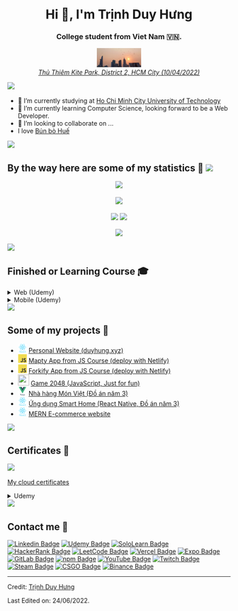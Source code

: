 <h1 align="center">Hi 👋, I'm Trịnh Duy Hưng</h1>
<h3 align="center">College student from Viet Nam 🇻🇳. </h3>

<p align="center">
<!--   <img src="./Pictures/bitexco.jpg" style="max-width: 100px;"> -->
  <img src="./Pictures/twilight.jpg" style="max-width: 100px;">
  <br/>
<!--   <a href="https://goo.gl/maps/ZaKP4pWC1drZwviH6"><i>Thủ Thiêm Kite Park, District 2, HCM City (14/03/2022)</i></a> -->
  <a href="https://goo.gl/maps/ZaKP4pWC1drZwviH6"><i>Thủ Thiêm Kite Park, District 2, HCM City (10/04/2022)</i></a>
<!--   [Ho Chi Minh City University of Technology](https://goo.gl/maps/ZaKP4pWC1drZwviH6)  -->
</p>
  
<img src="https://user-images.githubusercontent.com/73097560/115834477-dbab4500-a447-11eb-908a-139a6edaec5c.gif">

- 📖 I’m currently studying at [Ho Chi Minh City University of Technology](https://www.google.com/search?q=Ho+Chi+Minh+City+University+of+Technology&client=firefox-b-d&biw=1525&bih=708&sxsrf=AOaemvI423Ko4kmdVeAgV-UTzXYF0fn_Mw%3A1640406629452&ei=ZZ7GYeaGG9Hbz7sP5uGxgAc&ved=0ahUKEwimzb3zjv70AhXR7XMBHeZwDHAQ4dUDCA0&oq=Ho+Chi+Minh+City+University+of+Technology&gs_lcp=Cgdnd3Mtd2l6EAwyBQguEIAEMgUIABCABDILCC4QgAQQxwEQrwEyBQgAEIAEMgUIABCABDIFCAAQgAQyBggAEBYQHjIGCAAQFhAeMgYIABAWEB4yBggAEBYQHjoHCCMQsAMQJzoHCAAQRxCwAzoHCAAQsAMQQzoKCC4QyAMQsAMQQzoQCC4QxwEQrwEQyAMQsAMQQ0oECEEYAEoECEYYAVD6A1j6A2DJDmgBcAJ4AIABkQGIAZEBkgEDMC4xmAEAoAECoAEByAEUwAEB&sclient=gws-wiz) 
- 🌱 I’m currently learning Computer Science, looking forward to be a Web Developer.
- 👯 I’m looking to collaborate on ...
- I love [Bún bò Huế](https://www.google.com/search?q=b%C3%BAn+b%C3%B2+hu%E1%BA%BF&client=firefox-b-d&ei=BBVDYtP9G6K38QOa57_QBg&gs_ssp=eJzj4tTP1TdIzknOyjJgdGDw4ks6vCtPIenwJoWM0oe79gMAj4kLeQ&oq=B%C3%BAn&gs_lcp=Cgdnd3Mtd2l6EAEYAjIECC4QQzIHCC4QsQMQQzIHCC4QsQMQQzIECAAQQzIHCC4QsQMQQzIFCAAQgAQyBwguELEDEEMyCwguEIAEEMcBEK8BMggIABCABBCxAzIFCAAQgAQ6BAgAEEc6FAgAEOoCELQCEIoDELcDENQDEOUCOgsIABCABBCxAxCDAToOCC4QgAQQsQMQgwEQ1AI6CwguEIAEEMcBEKMCOgsILhCxAxCDARDUAjoLCC4QgAQQxwEQ0QM6CwguEIAEELEDEIMBOggIABCxAxCDAToICC4QgAQQsQNKBAhBGABKBQhAEgExSgQIRhgAUGJYgRtgpSloBHACeASAAdsDiAGRFZIBCTEuMS4yLjIuM5gBAKABAbABCsgBCMABAQ&sclient=gws-wiz)

<img src="https://user-images.githubusercontent.com/73097560/115834477-dbab4500-a447-11eb-908a-139a6edaec5c.gif">

## By the way here are some of my statistics 🚀  <img src="https://komarev.com/ghpvc/?username=HUNG-rushb">
<p align="center">
  
<!--   ![DuyHung's github stats](https://github-readme-stats.vercel.app/api?username=HUNG-rushb&show_icons=true&theme=tokyonight) -->
<!--   <img src="https://github-readme-stats.vercel.app/api?username=HUNG-rushb&show_icons=true&theme=tokyonight" /> -->
<!--   <img src="https://hung-git-stat2.vercel.app/api?username=HUNG-rushb&show_icons=true&theme=tokyonight" /> -->
   <img src="https://github.com/HUNG-rushb/hung-stat-vip/blob/master/generated/overview.svg"/>
   
  </br>
  </br>
  
  <img src="https://github-readme-streak-stats.herokuapp.com/?user=HUNG-rushb&theme=tokyonight"/>
<!--   <img src="https://hung-streak-stat.herokuapp.com/?user=HUNG-rushb&theme=tokyonight"/> -->
  
  </br>
  </br>
  
<!--   <img src="https://github-readme-stats.vercel.app/api/top-langs/?username=HUNG-rushb&theme=tokyonight&layout=compact&langs_count=10" /> -->
<!--   <img src="https://hung-git-stat2.vercel.app/api/top-langs/?username=HUNG-rushb&theme=tokyonight&layout=compact&langs_count=10" /> -->
  <img src="https://github.com/HUNG-rushb/hung-stat-vip/blob/master/generated/languages.svg"/>
  <img src="https://github-profile-trophy.vercel.app/?username=HUNG-rushb&theme=discord&row=2&column=4" />
  
<!--   <img src="https://github-profile-trophy.vercel.app/?username=HUNG-rushb&theme=tokyonight&rank=SECRET,S,AA,A&row=2&column=3" /> -->
  
  </br>
  </br>
  
  <img src="https://activity-graph.herokuapp.com/graph?username=HUNG-rushb&theme=react-dark" />
<!--   <img src="https://activity-graph.herokuapp.com/graph?username=HUNG-rushb&bg_color=1F222E&color=F8D866&line=F85D7F&point=FFFFFF" /> -->
  
</p>

<img src="https://user-images.githubusercontent.com/73097560/115834477-dbab4500-a447-11eb-908a-139a6edaec5c.gif">


  
## Finished or Learning Course 🎓
<details>
    <summary>Web (Udemy)</summary><br/>

-  <img src="https://raw.githubusercontent.com/devicons/devicon/master/icons/html5/html5-original-wordmark.svg" width="20" height="20"/> [Build Responsive Real-World Websites with HTML and CSS](https://www.udemy.com/course/design-and-develop-a-killer-website-with-html5-and-css3/)
-  <img src="https://raw.githubusercontent.com/devicons/devicon/master/icons/css3/css3-original-wordmark.svg" width="20" height="20"/> [CSS - The Complete Guide 2022 (incl. Flexbox, Grid & Sass)](https://www.udemy.com/course/css-the-complete-guide-incl-flexbox-grid-sass/)
-  <img src="https://raw.githubusercontent.com/devicons/devicon/master/icons/sass/sass-original.svg" width="20" height="20"/> [Advanced CSS and Sass: Flexbox, Grid, Animations and More!](https://www.udemy.com/course/advanced-css-and-sass/)
-  <img src="https://raw.githubusercontent.com/devicons/devicon/master/icons/mysql/mysql-original-wordmark.svg"  width="20" height="20"/> [The Ultimate MySQL Bootcamp: Go from SQL Beginner to Expert](https://www.udemy.com/course/the-ultimate-mysql-bootcamp-go-from-sql-beginner-to-expert/)
-  <img src="https://raw.githubusercontent.com/devicons/devicon/master/icons/nodejs/nodejs-original-wordmark.svg" width="20" height="20"/>  <img src="https://raw.githubusercontent.com/devicons/devicon/master/icons/mongodb/mongodb-original-wordmark.svg"  width="20" height="20"/> <img src="https://raw.githubusercontent.com/devicons/devicon/master/icons/express/express-original-wordmark.svg" width="20" height="20"/> [Node.js, Express, MongoDB & More: The Complete Bootcamp 2022](https://www.udemy.com/course/nodejs-express-mongodb-bootcamp/)
-  <img src="https://raw.githubusercontent.com/devicons/devicon/master/icons/javascript/javascript-original.svg"  width="20" height="20"/> [The Complete JavaScript Course 2022: From Zero to Expert!](https://www.udemy.com/course/the-complete-javascript-course/)
-  <img src="https://raw.githubusercontent.com/devicons/devicon/master/icons/typescript/typescript-original.svg"  width="20" height="20"/> [Understanding TypeScript - 2022 Edition](https://www.udemy.com/course/understanding-typescript/)
-  <img src="https://raw.githubusercontent.com/devicons/devicon/master/icons/react/react-original-wordmark.svg"  width="20" height="20"/> [React - The Complete Guide (incl Hooks, React Router, Redux)](https://www.udemy.com/course/react-the-complete-guide-incl-redux/)
-  <img src="https://raw.githubusercontent.com/devicons/devicon/master/icons/vuejs/vuejs-original-wordmark.svg"  width="20" height="20"/> [Vue - The Complete Guide (incl. Router & Composition API)](https://www.udemy.com/course/vuejs-2-the-complete-guide/)
-  <img src="https://raw.githubusercontent.com/devicons/devicon/master/icons/docker/docker-original-wordmark.svg"  width="20" height="20"/> <img src="https://www.vectorlogo.zone/logos/kubernetes/kubernetes-icon.svg"  width="20" height="20"/> [Docker & Kubernetes: The Practical Guide [2022 Edition]](https://www.udemy.com/course/docker-kubernetes-the-practical-guide/)
  
 </details>
 
 <details>
    <summary>Mobile (Udemy)</summary><br/>

-  <img src="https://reactnative.dev/img/header_logo.svg"  width="20" height="20"/> [React Native - The Practical Guide](https://www.udemy.com/course/react-native-the-practical-guide/)
  
 </details>

<img src="https://user-images.githubusercontent.com/73097560/115834477-dbab4500-a447-11eb-908a-139a6edaec5c.gif">

## Some of my projects 📁
- <img src="https://raw.githubusercontent.com/devicons/devicon/master/icons/react/react-original-wordmark.svg"  width="20" height="20"/> [Personal Website (duyhung.xyz)](https://duyhung.xyz)
- <img src="https://raw.githubusercontent.com/devicons/devicon/master/icons/javascript/javascript-original.svg"  width="20" height="20"/> [Mapty App from JS Course (deploy with Netlify)](https://java-script-learning.vercel.app/)
- <img src="https://raw.githubusercontent.com/devicons/devicon/master/icons/javascript/javascript-original.svg"  width="20" height="20"/> [Forkify App from JS Course (deploy with Netlify)](https://cool-souffle-b27fbd.netlify.app/)
- <img src="https://play-lh.googleusercontent.com/PqQTAYAzJII7d8VJbHSp3HVbKdmCl0iVSLZ1uzuvNPX5bJnrhWE9tAz_XQuEvGULg50"  width="25" height="25"/> [Game 2048 (JavaScript, Just for fun)](https://2048-hung.vercel.app/)
- <img src="https://raw.githubusercontent.com/devicons/devicon/master/icons/vuejs/vuejs-original-wordmark.svg"  width="20" height="20"/> [Nhà hàng Món Việt (Đồ án năm 3)](https://project-software-technology-bku-2021.vercel.app/home)
- <img src="https://raw.githubusercontent.com/devicons/devicon/master/icons/react/react-original-wordmark.svg"  width="20" height="20"/> [Ứng dụng Smart Home (React Native, Đồ án năm 3)](https://expo.dev/@hung.trinhrushbcyka/smart-home?serviceType=classic&distribution=expo-go)
- <img src="https://raw.githubusercontent.com/devicons/devicon/master/icons/react/react-original-wordmark.svg"  width="20" height="20"/> [MERN E-commerce website](https://hungmernshop.herokuapp.com/)



<img src="https://user-images.githubusercontent.com/73097560/115834477-dbab4500-a447-11eb-908a-139a6edaec5c.gif">

## Certificates 📜
[![](https://skillicons.dev/icons?i=aws,azure&perline=3)](https://www.credly.com/users/duy-hung-trinh)

[My cloud certificates](https://www.credly.com/users/duy-hung-trinh)

<!-- [![My Skills](https://skillicons.dev/icons?i=aws,gcp,azure,react,vue,flutter&perline=3)](https://skillicons.dev) -->


<details>
    <summary>Udemy</summary><br/>
  
-  [Git](https://www.udemy.com/certificate/UC-fec869f1-cb48-4a03-b2d1-3930b8717953/)
-  [Web design](https://www.udemy.com/certificate/UC-b9d97781-7eab-486c-bcfb-b1aba8036025/)
-  [ReactJS](https://www.udemy.com/certificate/UC-7868e56b-d41c-42bf-88e4-cf58d43eaea5/)
-  [JavaScript](https://www.udemy.com/certificate/UC-130f9471-7466-4357-8715-3a090a250901/)
-  [CSS](https://drive.google.com/file/d/1SLIl2w9MLHn-ELcM0HpfEIYhYHn_L1mp/view?usp=sharing)
-  [Styled Components](https://drive.google.com/file/d/1KQJoUJz_ONAFh11VgKoh0e17O837C-W-/view?usp=sharing)
</details>
  
  <!-- 
<details>
    <summary>Amazon Web Service</summary><br/>
  
-  [AWS Cloud Practitioner CLF-01](https://drive.google.com/file/d/1l4YLX_M5P5fUCzPv_p6tA5UTB3DjzpZ5/view?usp=sharing)
  
</details>

<details>
    <summary>Microsoft Azure</summary><br/>
  
-  [Azure Fundamentals AZ-900](https://drive.google.com/file/d/1PNijNlGxvb1ZxjG-MoQT6gXi-89FLwGb/view?usp=sharing)
  
</details> -->
 




<img src="https://user-images.githubusercontent.com/73097560/115834477-dbab4500-a447-11eb-908a-139a6edaec5c.gif">

## Contact me 📇

<!-- [![Facebook Badge](https://img.shields.io/badge/Facebook-1877F2?style=for-the-badge&logo=facebook&logoColor=white)](https://www.facebook.com/duyhung.chase/) -->
<!-- [![Reddit Badge](https://img.shields.io/badge/Reddit-FF4500?style=for-the-badge&logo=reddit&logoColor=white)](https://www.reddit.com/user/DuyHungVN) -->
[![Linkedin Badge](https://img.shields.io/badge/LinkedIn-0077B5?style=for-the-badge&logo=linkedin&logoColor=white)](https://www.linkedin.com/in/duy-hưng-1773561a1/)
[![Udemy Badge](https://img.shields.io/badge/Udemy-EC5252?style=for-the-badge&logo=Udemy&logoColor=white)](https://www.udemy.com/user/hung-trinh-19/)
[![SoloLearn Badge](https://img.shields.io/badge/-Sololearn-3a464b?style=for-the-badge&logo=Sololearn&logoColor=white)](https://www.sololearn.com/profile/14650943)
[![HackerRank Badge](https://img.shields.io/badge/-Hackerrank-2EC866?style=for-the-badge&logo=HackerRank&logoColor=white)](https://www.hackerrank.com/tdhtp2016)
[![LeetCode Badge](https://img.shields.io/badge/-LeetCode-FFA116?style=for-the-badge&logo=LeetCode&logoColor=black)](https://leetcode.com/user0723HE/)
[![Vercel Badge](https://img.shields.io/badge/Vercel-000000?style=for-the-badge&logo=vercel&logoColor=white)](https://vercel.com/hung-rushb)
[![Expo Badge](https://img.shields.io/badge/Expo-1B1F23?style=for-the-badge&logo=expo&logoColor=white)](https://expo.dev/@hung.trinhrushbcyka)
[![GitLab Badge](https://img.shields.io/badge/GitLab-330F63?style=for-the-badge&logo=gitlab&logoColor=white)](https://gitlab.com/HUNG-rushb)
[![npm Badge](https://img.shields.io/badge/npm-CB3837?style=for-the-badge&logo=npm&logoColor=white)](https://www.npmjs.com/~duyhungvn)
[![YouTube Badge](https://img.shields.io/badge/YouTube-FF0000?style=for-the-badge&logo=youtube&logoColor=white)](https://www.youtube.com/channel/UCgHEoBQixaDYW8AyVeA9yoQ)
[![Twitch Badge](https://img.shields.io/badge/Twitch-9146FF?style=for-the-badge&logo=twitch&logoColor=white)](https://www.facebook.com/duyhung.chase/)
[![Steam Badge](https://img.shields.io/badge/Steam-000000?style=for-the-badge&logo=steam&logoColor=white)](https://steamcommunity.com/id/hungrushbcyka/)
[![CSGO Badge](https://img.shields.io/badge/Counter_Strike-000000?style=for-the-badge&logo=counter-strike&logoColor=white)](https://steamcommunity.com/id/hungrushbcyka/)
[![Binance Badge](https://img.shields.io/badge/Binance-FCD535?style=for-the-badge&logo=binance&logoColor=white)]()

<!-- <p align='center'>
  <img src="https://i.gifer.com/origin/08/089af74235a38edcc7b433321f0a5472_w200.gif" style="max-width: 100px;"> 
</p> -->

<!-- 
[![Gmail Badge](https://img.shields.io/badge/Gmail-D14836?style=for-the-badge&logo=gmail&logoColor=white)](       )

[![Messenger Badge](https://img.shields.io/badge/Messenger-00B2FF?style=for-the-badge&logo=messenger&logoColor=white)](       )

[![Telegram Badge](https://img.shields.io/badge/Telegram-2CA5E0?style=for-the-badge&logo=telegram&logoColor=white)](       ) -->



------
Credit: [Trịnh Duy Hưng](https://github.com/HUNG-rushb)

Last Edited on: 24/06/2022.






